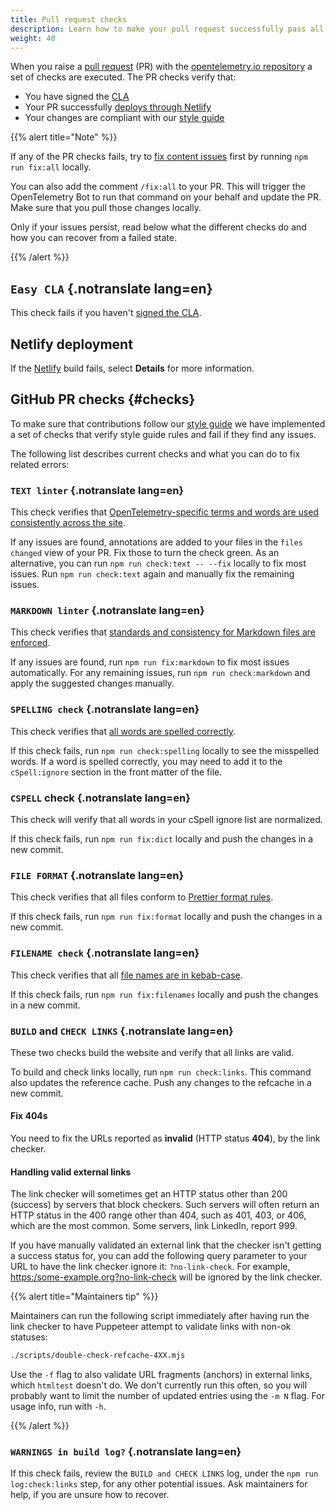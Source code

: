 ```yaml
---
title: Pull request checks
description: Learn how to make your pull request successfully pass all checks
weight: 40
---
```


When you raise a
[pull request](https://docs.github.com/en/get-started/learning-about-github/github-glossary#pull-request)
(PR) with the
[opentelemetry.io repository](https://github.com/open-telemetry/opentelemetry.io)
a set of checks are executed. The PR checks verify that:

- You have signed the [CLA](#easy-cla)
- Your PR successfully [deploys through Netlify](#netlify-deployment)
- Your changes are compliant with our [style guide](#checks)

{{% alert title="Note" %}}

If any of the PR checks fails, try to
[fix content issues](../pull-requests/#fix-issues) first by running
`npm run fix:all` locally.

You can also add the comment `/fix:all` to your PR. This will trigger the
OpenTelemetry Bot to run that command on your behalf and update the PR. Make
sure that you pull those changes locally.

Only if your issues persist, read below what the different checks do and how you
can recover from a failed state.

{{% /alert %}}

## `Easy CLA` {.notranslate lang=en}

This check fails if you haven't [signed the CLA](../prerequisites/#cla).

## Netlify deployment

If the [Netlify](https://www.netlify.com/) build fails, select **Details** for
more information.

## GitHub PR checks {#checks}

To make sure that contributions follow our [style guide](../style-guide/) we
have implemented a set of checks that verify style guide rules and fail if they
find any issues.

The following list describes current checks and what you can do to fix related
errors:

### `TEXT linter` {.notranslate lang=en}

This check verifies that
[OpenTelemetry-specific terms and words are used consistently across the site](../style-guide/#opentelemetryio-word-list).

If any issues are found, annotations are added to your files in the
`files changed` view of your PR. Fix those to turn the check green. As an
alternative, you can run `npm run check:text -- --fix` locally to fix most
issues. Run `npm run check:text` again and manually fix the remaining issues.

### `MARKDOWN linter` {.notranslate lang=en}

This check verifies that
[standards and consistency for Markdown files are enforced](../style-guide/#markdown-standards).

If any issues are found, run `npm run fix:markdown` to fix most issues
automatically. For any remaining issues, run `npm run check:markdown` and apply
the suggested changes manually.

### `SPELLING check` {.notranslate lang=en}

This check verifies that
[all words are spelled correctly](../style-guide/#spell-checking).

If this check fails, run `npm run check:spelling` locally to see the misspelled
words. If a word is spelled correctly, you may need to add it to the
`cSpell:ignore` section in the front matter of the file.

### `CSPELL` check {.notranslate lang=en}

This check will verify that all words in your cSpell ignore list are normalized.

If this check fails, run `npm run fix:dict` locally and push the changes in a
new commit.

### `FILE FORMAT` {.notranslate lang=en}

This check verifies that all files conform to
[Prettier format rules](../style-guide/#file-format).

If this check fails, run `npm run fix:format` locally and push the changes in a
new commit.

### `FILENAME check` {.notranslate lang=en}

This check verifies that all
[file names are in kebab-case](../style-guide/#file-names).

If this check fails, run `npm run fix:filenames` locally and push the changes in
a new commit.

### `BUILD` and `CHECK LINKS` {.notranslate lang=en}

These two checks build the website and verify that all links are valid.

To build and check links locally, run `npm run check:links`. This command also
updates the reference cache. Push any changes to the refcache in a new commit.

#### Fix 404s

You need to fix the URLs reported as **invalid** (HTTP status **404**), by the
link checker.

#### Handling valid external links

The link checker will sometimes get an HTTP status other than 200 (success) by
servers that block checkers. Such servers will often return an HTTP status in
the 400 range other than 404, such as 401, 403, or 406, which are the most
common. Some servers, link LinkedIn, report 999.

If you have manually validated an external link that the checker isn't getting a
success status for, you can add the following query parameter to your URL to
have the link checker ignore it: `?no-link-check`. For example,
<https:/some-example.org?no-link-check> will be ignored by the link checker.

{{% alert title="Maintainers tip" %}}

Maintainers can run the following script immediately after having run the link
checker to have Puppeteer attempt to validate links with non-ok statuses:

```sh
./scripts/double-check-refcache-4XX.mjs
```

Use the `-f` flag to also validate URL fragments (anchors) in external links,
which `htmltest` doesn't do. We don't currently run this often, so you will
probably want to limit the number of updated entries using the `-m N` flag. For
usage info, run with `-h`.

{{% /alert %}}

### `WARNINGS in build log?` {.notranslate lang=en}

If this check fails, review the `BUILD and CHECK LINKS` log, under the
`npm run log:check:links` step, for any other potential issues. Ask maintainers
for help, if you are unsure how to recover.
